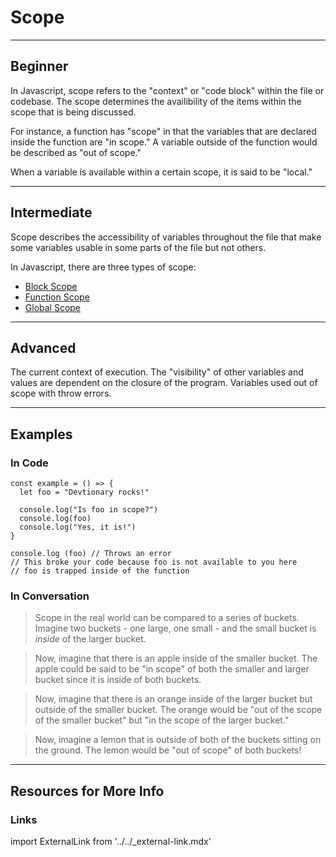 # Scope
---

## Beginner

In Javascript, scope refers to the "context" or "code block" within the file or codebase. The scope determines the availibility of the items within the scope that is being discussed.

For instance, a function has "scope" in that the variables that are declared inside the function are "in scope." A variable outside of the function would be described as "out of scope."

When a variable is available within a certain scope, it is said to be "local."

---

## Intermediate

Scope describes the accessibility of variables throughout the file that make some variables usable in some parts of the file but not others.

In Javascript, there are three types of scope:
- <a href="/docs/javascript/general/block-scope">Block Scope</a>
- <a href="/docs/javascript/general/function-scope">Function Scope</a>
- <a href="/docs/javascript/general/global-scope">Global Scope</a>

---

## Advanced

The current context of execution. The "visibility" of other variables and values are dependent on the closure of the program. Variables used out of scope with throw errors.

---

## Examples

### In Code

```
const example = () => {
  let foo = "Devtionary rocks!"

  console.log("Is foo in scope?")
  console.log(foo)
  console.log("Yes, it is!")
}

console.log (foo) // Throws an error
// This broke your code because foo is not available to you here
// foo is trapped inside of the function
```

### In Conversation

> Scope in the real world can be compared to a series of buckets. Imagine two buckets - one large, one small - and the small bucket is *inside* of the larger bucket.

> Now, imagine that there is an apple inside of the smaller bucket. The apple could be said to be "in scope" of both the smaller and larger bucket since it is inside of both buckets.

> Now, imagine that there is an orange inside of the larger bucket but outside of the smaller bucket. The orange would be "out of the scope of the smaller bucket" but "in the scope of the larger bucket."

> Now, imagine a lemon that is outside of both of the buckets sitting on the ground. The lemon would be "out of scope" of both buckets!

---

## Resources for More Info

### Links

import ExternalLink from '../../_external-link.mdx'

<ExternalLink
  href="https://www.w3schools.com/js/js_scope.asp"
  label="W3 Schools - Scope"
/>

<ExternalLink
  href="https://developer.mozilla.org/en-US/docs/Glossary/Scope"
  label="MDN - Scope"
/>

<ExternalLink
  href="https://dmitripavlutin.com/javascript-scope/"
  label="Blog Post - Dmitri Pavlutin"
/>
